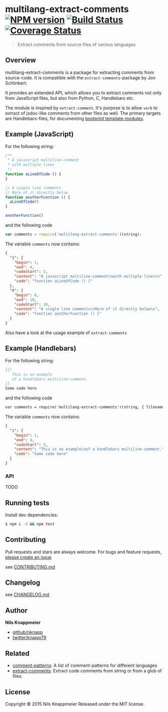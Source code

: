 # multilang-extract-comments [![NPM version](https://badge.fury.io/js/multilang-extract-comments.svg)](http://badge.fury.io/js/multilang-extract-comments)  [![Build Status](https://travis-ci.org/nknapp/multilang-extract-comments.svg)](https://travis-ci.org/nknapp/multilang-extract-comments)  [![Coverage Status](https://img.shields.io/coveralls/nknapp/multilang-extract-comments.svg)](https://coveralls.io/r/nknapp/multilang-extract-comments)

> Extract comments from source files of various languages

## Overview

multilang-extract-comments is a package for extracting comments from source-code. It is compatible with the 
`extract-comments`-package by Jon Schlinkert:

It provides an extended API, which allows you to extract comments not only from JavaScript
files, but also from Python, C, Handlebars etc.

The module is inspired by `extract-comment`. It's purpose is to allow `verb` to extract of
jsdoc-like comments from other files as well. The primary targets are Handlebars-files, for 
documenting [bootprint template-modules](https://github.com/nknapp/bootprint).

## Example (JavaScript)

For the following string:

```js
/**
 * A javascript multiline-comment
 * with multiple lines
 */
function aLineOfCode () {
}

// A single line comments
// More of it directly below
function anotherFunction () {
  aLineOfCode()
}

anotherFunction()

```

and the following code

```js
var comments = require('multilang-extract-comments')(string);
```

The variable `comments` now contains:

```json
{
  "1": {
    "begin": 1,
    "end": 4,
    "codeStart": 5,
    "content": "A javascript multiline-comment\nwith multiple lines\n",
    "code": "function aLineOfCode () {"
  },
  "8": {
    "begin": 8,
    "end": 10,
    "codeStart": 10,
    "content": "A single line comments\nMore of it directly below\n",
    "code": "function anotherFunction () {"
  }
}
```

Also have a look at the usage example of `extract-comments`

## Example (Handlebars)

For the following string:

```hbs
{{!
   This is an example
   of a handlebars multiline-comment.
}}
Some code here
```

and the following code

```hbs
var comments = require('multilang-extract-comments')(string, { filename: 'handlebars.hbs'});
```

The variable `comments` now contains:

```json
{
  "1": {
    "begin": 1,
    "end": 4,
    "codeStart": 5,
    "content": "This is an example\nof a handlebars multiline-comment.\n",
    "code": "Some code here"
  }
}
```

### API

TODO

## Running tests

Install dev dependencies:

```sh
$ npm i -d && npm test
```

## Contributing

Pull requests and stars are always welcome. For bugs and feature requests, [please create an issue](https://github.com/nknapp/multilang-extract-comments/issues/new)

see [CONTRIBUTING.md](./CONTRIBUTING.md)

## Changelog

see [CHANGELOG.md](./CHANGELOG.md)

## Author

**Nils Knappmeier**

+ [github/nknapp](https://github.com/nknapp)
+ [twitter/knappi79](http://twitter.com/knappi79)

## Related 

* [comment-patterns](https://github.com/nknapp/language-comments): A list of comment-patterns for different languages
* [extract-comments](https://github.com/jonschlinkert/extract-comments): Extract code comments from string or from a glob of files.

## License

Copyright © 2015 Nils Knappmeier
Released under the MIT license.

<!-- reflinks generated by verb-reflinks plugin -->

[assemble]: http://assemble.io
[template]: https://github.com/jonschlinkert/template
[verb]: https://github.com/assemble/verb